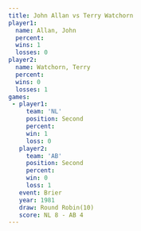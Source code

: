 ```yaml
---
title: John Allan vs Terry Watchorn
player1:               
  name: Allan, John    
  percent:             
  wins: 1              
  losses: 0            
player2:               
  name: Watchorn, Terry
  percent:             
  wins: 0              
  losses: 1            
games:
 - player1:          
     team: 'NL'      
     position: Second
     percent:        
     win: 1          
     loss: 0         
   player2:          
     team: 'AB'      
     position: Second
     percent:        
     win: 0          
     loss: 1         
   event: Brier         
   year: 1981           
   draw: Round Robin(10)
   score: NL 8 - AB 4   
---
```

